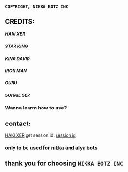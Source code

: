 ### `` COPYRIGHT, NIKKA BOTZ INC ``
## CREDITS:
##### HAKI XER
##### STAR KING
##### KING DAVID
##### IRON M4N
##### GURU
##### SUHAIL SER

### Wanna learm how to use?
## contact: 
<a href="https://wa.me/2349112171078">HAKI XER</a>
get session id:
<a href="nikka-x.onrender.com">session id</a>


### only to be used for nikka and alya bots 

## thank you for choosing ``NIKKA BOTZ INC``
